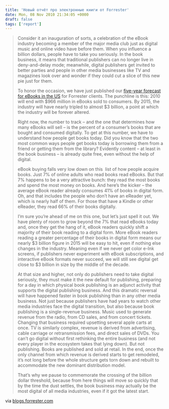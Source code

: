 ```yaml
---
title: 'Новый отчёт про электронные книги от Forrester'
date: Mon, 08 Nov 2010 21:34:05 +0000
draft: false
tags: ['report']
---
```


> Consider it an inauguration of sorts, a celebration of the eBook industry becoming a member of the major media club just as digital music and online video have before them. When you influence a billion dollars, people have to take you seriously. In the book business, it means that traditional publishers can no longer live in deny-and-delay mode; meanwhile, digital publishers get invited to better parties and people in other media businesses like TV and magazines look over and wonder if they could cut a slice of this new pie just for them.
> 
> To honor the occasion, we have just published our [five-year forecast for eBooks in the US](http://www.forrester.com/go?docid=57664) for Forrester clients. The punchline is this: 2010 will end with $966 million in eBooks sold to consumers. By 2015, the industry will have nearly tripled to almost $3 billion, a point at which the industry will be forever altered.
> 
> Right now, the number to track – and the one that determines how many eBooks will sell – is the percent of a consumer’s books that are bought and consumed digitally. To get at this number, we have to understand how people get books today. Did you know that the two most common ways people get books today is borrowing them from a friend or getting them from the library? Evidently content – at least in the book business – is already quite free, even without the help of digital.
> 
> eBook buying falls very low down on this  list of how people acquire books. Just 7% of online adults who read books read eBooks. But that 7% happens to be a very attractive bunch: they read the most books and spend the most money on books. And here’s the kicker – the average eBook reader already consumes 41% of books in digital form. Oh, and that includes the people who don’t have an eReader yet, which is nearly half of them. For those that have a Kindle or other eReader, they read 66% of their books digitally.
> 
> I’m sure you’re ahead of me on this one, but let’s just spell it out. We have plenty of room to grow beyond the 7% that read eBooks today and, once they get the hang of it, eBook readers quickly shift a majority of their book reading to a digital form. More eBook readers reading a greater percentage of their books in digital form means our nearly $3 billion figure in 2015 will be easy to hit, even if nothing else changes in the industry. Meaning even if we never get color e-Ink screens, if publishers never experiment with eBook subscriptions, and interactive eBook formats never succeed, we will still see digital get close to $3 billion in size by the middle of the decade.
> 
> At that size and higher, not only do publishers need to take digital seriously, they must make it the new default for publishing, preparing for a day in which physical book publishing is an adjunct activity that supports the digital publishing business. And this dramatic reversal will have happened faster in book publishing than in any other media business. Not just because publishers have had years to watch other media industries face the digital transition, but also because book publishing is a single-revenue business. Music used to generate revenue from the radio, from CD sales, and from concert tickets. Changing that business required upsetting several apple carts at once. TV is similarly complex, revenue is derived from advertising, cable carriage or retransmission fees, and direct sales of DVDs. You can’t go digital without first rethinking the entire business (and not every player in the ecosystem takes that lying down). But not publishing. Books are published and sold at retail. In the end, once the only channel from which revenue is derived starts to get remodeled, it’s not long before the whole structure gets torn down and rebuilt to accommodate the new dominant distribution model.
> 
> That’s why we pause to commemorate the crossing of the billion dollar threshold, because from here things will move so quickly that by the time the dust settles, the book business may actually be the most digital of all media industries, even if it got the latest start.

via [blogs.forrester.com](http://blogs.forrester.com/james_mcquivey/10-11-08-ebooks_ready_to_climb_past_1_billion)